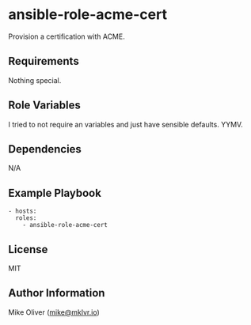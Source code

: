ansible-role-acme-cert
=========

Provision a certification with ACME.

Requirements
------------

Nothing special.

Role Variables
--------------

I tried to not require an variables and just have sensible defaults. YYMV.

Dependencies
------------

N/A

Example Playbook
----------------

    - hosts:
      roles:
        - ansible-role-acme-cert

License
-------

MIT

Author Information
------------------

Mike Oliver (mike@mklvr.io)
